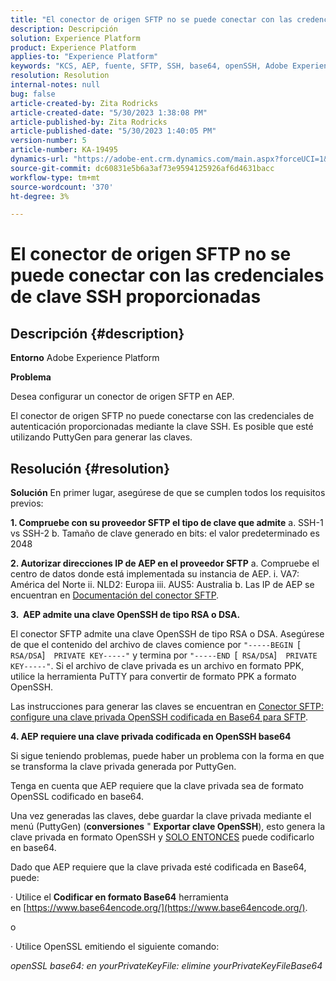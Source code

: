 ```yaml
---
title: "El conector de origen SFTP no se puede conectar con las credenciales de clave SSH proporcionadas"
description: Descripción
solution: Experience Platform
product: Experience Platform
applies-to: "Experience Platform"
keywords: "KCS, AEP, fuente, SFTP, SSH, base64, openSSH, Adobe Experience Platform, solución de problemas, conector, conexión fallida, credenciales de clave SSH"
resolution: Resolution
internal-notes: null
bug: false
article-created-by: Zita Rodricks
article-created-date: "5/30/2023 1:38:08 PM"
article-published-by: Zita Rodricks
article-published-date: "5/30/2023 1:40:05 PM"
version-number: 5
article-number: KA-19495
dynamics-url: "https://adobe-ent.crm.dynamics.com/main.aspx?forceUCI=1&pagetype=entityrecord&etn=knowledgearticle&id=29f60831-effe-ed11-8f6e-6045bd0063aa"
source-git-commit: dc60831e5b6a3af73e9594125926af6d4631bacc
workflow-type: tm+mt
source-wordcount: '370'
ht-degree: 3%

---
```


# El conector de origen SFTP no se puede conectar con las credenciales de clave SSH proporcionadas

## Descripción {#description}


<b>Entorno</b>
Adobe Experience Platform

<b>Problema</b>

Desea configurar un conector de origen SFTP en AEP.

El conector de origen SFTP no puede conectarse con las credenciales de autenticación proporcionadas mediante la clave SSH. Es posible que esté utilizando PuttyGen para generar las claves.


## Resolución {#resolution}


<b>Solución</b>
En primer lugar, asegúrese de que se cumplen todos los requisitos previos:

<b>1. Compruebe con su proveedor SFTP el tipo de clave que admite</b>
a. SSH-1 vs SSH-2 b. Tamaño de clave generado en bits: el valor predeterminado es 2048

<b>2. Autorizar direcciones IP de AEP en el proveedor SFTP</b>
a. Compruebe el centro de datos donde está implementada su instancia de AEP.
i. VA7: América del Norte ii. NLD2: Europa iii. AUS5: Australia b. Las IP de AEP se encuentran en [Documentación del conector SFTP](https://experienceleague.adobe.com/docs/experience-platform/sources/connectors/cloud-storage/sftp.html).



<b>3.  AEP admite una clave OpenSSH de tipo RSA o DSA.</b>

El conector SFTP admite una clave OpenSSH de tipo RSA o DSA. Asegúrese de que el contenido del archivo de claves comience por `"-----BEGIN `[` RSA/DSA`]`  PRIVATE KEY-----"` y termina por `"-----END `[` RSA/DSA`]`  PRIVATE KEY-----"`. Si el archivo de clave privada es un archivo en formato PPK, utilice la herramienta PuTTY para convertir de formato PPK a formato OpenSSH.

Las instrucciones para generar las claves se encuentran en [Conector SFTP: configure una clave privada OpenSSH codificada en Base64 para SFTP](https://experienceleague.adobe.com/docs/experience-platform/sources/connectors/cloud-storage/sftp.html#set-up-a-base64-encoded-openssh-private-key-for-sftp).



<b>4. AEP requiere una clave privada codificada en OpenSSH base64 </b>



Si sigue teniendo problemas, puede haber un problema con la forma en que se transforma la clave privada generada por PuttyGen.

Tenga en cuenta que AEP requiere que la clave privada sea de formato OpenSSL codificado en base64.

Una vez generadas las claves, debe guardar la clave privada mediante el menú (PuttyGen) (<b>conversiones</b> &quot; <b>Exportar clave OpenSSH</b>), esto genera la clave privada en formato OpenSSH y <u>SOLO ENTONCES</u> puede codificarlo en base64.

Dado que AEP requiere que la clave privada esté codificada en Base64, puede:

· Utilice el <b>Codificar en formato Base64</b> herramienta en [https://www.base64encode.org/](https://www.base64encode.org/).

o

· Utilice OpenSSL emitiendo el siguiente comando:

*openSSL base64: en yourPrivateKeyFile: elimine yourPrivateKeyFileBase64*










